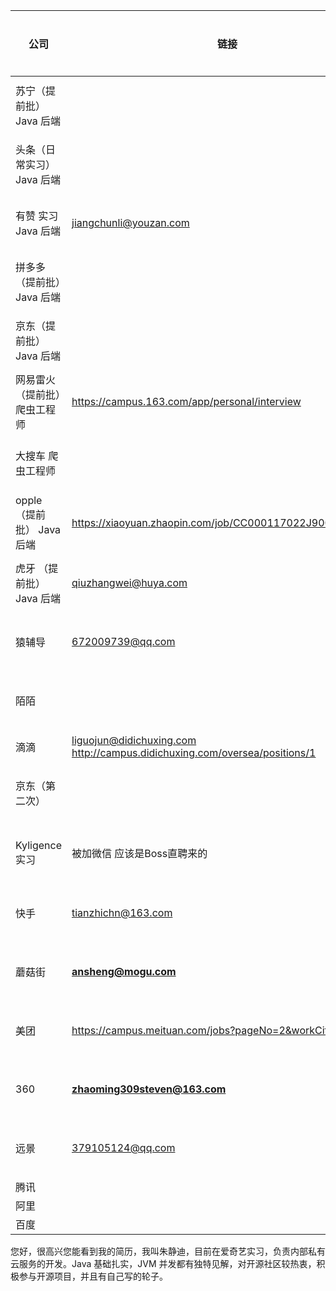 | 公司                         | 链接                                                         | 投递时间 | 是否已投 | 一面     | 二面     | 三面             |
| ---------------------------- | ------------------------------------------------------------ | -------- | -------- | -------- | -------- | ---------------- |
| 苏宁（提前批）Java 后端      |                                                              | 7月3日   | 邮箱投递 |          |          |                  |
| 头条（日常实习）Java 后端    |                                                              | 7月1日   | 学长推荐 | 7/10     | 7/14已挂 |                  |
| 有赞  实习 Java 后端         | jiangchunli@youzan.com                                       | 6月28日  | 邮箱投递 | 7/5 已挂 |          |                  |
| 拼多多（提前批）Java 后端    |                                                              | 7月3日   | 邮箱投递 |          |          |                  |
| 京东（提前批）Java 后端      |                                                              | 7月3日   | 邮箱投递 |          |          |                  |
| 网易雷火（提前批）爬虫工程师 | https://campus.163.com/app/personal/interview                | 7月5日   | 朋友推荐 |          |          |                  |
| 大搜车 爬虫工程师            |                                                              | 7月5日   | 朋友推荐 |          |          |                  |
| opple（提前批） Java 后端    | https://xiaoyuan.zhaopin.com/job/CC000117022J90000063000     | 7月5日   | 官网申请 |          |          |                  |
| 虎牙 （提前批） Java 后端    | qiuzhangwei@huya.com                                         | 7月5日   | 邮箱投递 |          |          |                  |
| 猿辅导                       | 672009739@qq.com                                             | 7月15日  | 邮箱投递 |          |          |                  |
| 陌陌                         |                                                              | 7月15日  | 官网申请 |          |          |                  |
| 滴滴                         | liguojun@didichuxing.com  http://campus.didichuxing.com/oversea/positions/1 |          | 未投递   |          |          |                  |
| 京东（第二次）               |                                                              | 7月23日  | 官网投递 |          |          |                  |
| Kyligence 实习               | 被加微信 应该是Boss直聘来的                                  |          | boss直聘 | 7月30日  | 8月5日   | 8月5日 口头offer |
| 快手                         | tianzhichn@163.com                                           | 8月6日   | 邮箱投递 |          |          |                  |
| 蘑菇街                       | **ansheng@mogu.com**                                         | 8月6日   | 邮箱投递 |          |          |                  |
| 美团                         | https://campus.meituan.com/jobs?pageNo=2&workCity=001009     | 8月6日   | 官网投递 |          |          |                  |
| 360                          | **zhaoming309steven@163.com**                                | 8月6日   | 邮箱投递 |          |          |                  |
| 远景                         | 379105124@qq.com                                             | 8月6日   | 邮箱投递 |          |          |                  |
| 腾讯                         |                                                              |          |          |          |          |                  |
| 阿里                         |                                                              |          |          |          |          |                  |
| 百度                         |                                                              |          |          |          |          |                  |



您好，很高兴您能看到我的简历，我叫朱静迪，目前在爱奇艺实习，负责内部私有云服务的开发。Java 基础扎实，JVM 并发都有独特见解，对开源社区较热衷，积极参与开源项目，并且有自己写的轮子。

